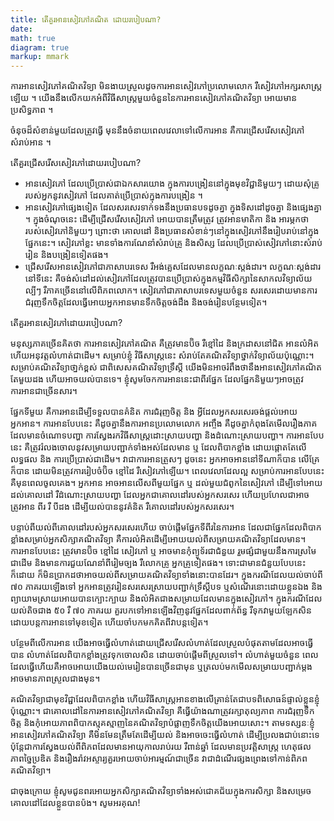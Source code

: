 ```yaml
---
title: តើគួរអានសៀវភៅគណិត ដោយរបៀបណា?
date: 
math: true
diagram: true
markup: mmark
---
```

ការអាន​សៀវភៅ​គណិតវិទ្យា មិនងាយស្រួល​ដូចការអាន​សៀវភៅប្រលោមលោក រឺសៀវភៅ​អក្សរសាស្ត្រ​ឡើយ ។ យើងនឹងលើកយក​អំពី​វិធីសាស្ត្រ​មួយ​ចំនួននៃការ​អានសៀវភៅ​គណិតវិទ្យា អោយមាន​ប្រសិទ្ធភាព ។ 

ចំនុចដ៏សំខាន់មួយដែលត្រូវធ្វើ មុននឹងចំនាយពេលវេលា​ទៅលើការអាន គឺការជ្រើសរើសសៀវភៅសំរាប់អាន ។ 

តើគួរជ្រើសរើស​សៀវភៅដោយរបៀបណា?

- អានសៀវភៅ ដែលប្រើប្រាស់ជាឯកសារយោង ក្នុងការបង្រៀននៅក្នុងមុខវិជ្ជានិមួយៗ ដោយសុំគ្រូរបស់អ្នក​នូវសៀវភៅ ដែលគាត់ប្រើប្រាស់ក្នុងការបង្រៀន ។
- អានសៀវភៅ​ផ្សេងទៀត ដែលសរសេរទាក់ទងនឹងប្រធានបទដូចគ្នា ក្នុងទិសដៅដូចគ្នា និងផ្សេងគ្នា ។ ក្នុងចំណុចនេះ ដើម្បីជ្រើសរើសសៀវភៅ អោយបានត្រឹមត្រូវ ត្រូវអានមាតិកា និង អារម្ភកថា របស់សៀវភៅនិមួយៗ ព្រោះថា គោលដៅ និងប្រធានសំខាន់ៗនៅក្នុងសៀវភៅនឹងរៀបរាប់នៅក្នុងផ្នែកនេះ។ សៀវភៅខ្លះ មានទាំងការណែនាំសំរាប់គ្រូ និងសិស្ស ដែលប្រើប្រាស់សៀវភៅនោះសំរាប់រៀន និងបង្រៀនទៀតផង។
- ជ្រើសរើសអានសៀវភៅជាភាសាបរទេស រឺអង់គ្លេសដែលមានលក្ខណៈស្តង់ដារ។ លក្ខណៈស្តង់ដារនៅទីនេះ គឺចង់សំដៅដល់សៀវភៅដែលត្រូវបានប្រើប្រាស់ក្នុង​កម្មវិធីសិក្សានៃ​សាកល​វិទ្យាល័យល្បីៗ រឺភាគច្រើននៅលើពិភពលោក។ សៀវភៅជាភាសាបរទេសមួយចំនួន សរសេរដោយមានការជំរុញទឹកចិត្តដែលធ្វើអោយអ្នកអានមាន​ទឹកចិត្តចង់ដឹង និងចង់រៀនបន្ថែមទៀត។

តើគួរអានសៀវភៅដោយរបៀបណា?

មនុស្សភាគច្រើនគិតថា ការអានសៀវភៅគណិត គឺត្រូវមានប៊ិច រឺខ្មៅដៃ និងក្រដាសនៅជិត អានលំអិត ហើយអនុវត្តលំហាត់ជាដើម។ សម្រាប់ខ្ញុំ វិធីសាស្ត្រនេះ សំរាប់តែគណិតវិទ្យាថ្នាក់វិទ្យាល័យប៉ុណ្ណោះ។ សម្រាប់គណិតវិទ្យាថា្នក់ខ្ពស់ ជាពិសេសគណិតវិទ្យាទ្រឹស្តី យើងមិនអាចរំពឹងថានឹងអានសៀវភៅគណិតតែមួយដង ហើយអាចយល់បានទេ។ ខ្ញុំសូមចែកការអាននេះជាពីរផ្នែក ដែលផ្នែកនិមួយៗអាចត្រូវការអានជាច្រើនសារ។

ផ្នែកទីមួយ គឺការអានដើម្បីទទួលបានគំនិត ការជំរុញចិត្ត និង អ្វីដែលអ្នកសរសេរចង់ផ្តល់អោយអ្នកអាន។ ការអានបែបនេះ គឺដូចគ្នានឹងការអានប្រលោមលោក អញ្ចឹង គឺដូចគ្នាកំពុងតែមើលរឿងភាគ ដែលមានចំណោទបញ្ហា ការស្វែងរកវិធីសាស្ត្រដោះស្រាយបញ្ហា និងដំណោះស្រាយបញ្ហា។ ការអានបែបនេះ គឺត្រូវរំលងចោលនូវសម្រាយបញ្ជាក់ទាំងអស់ដែលមាន ឬ ដែលពិបាកខ្លាំង ដោយផ្តោតតែលើលទ្ធផល និង ការប្រើប្រាស់ជាដើម។ វាជាការអានត្រួសៗ ដូចនេះ អ្នកអាចអាននៅទីណាក៏បាន លើគ្រែក៏បាន ដោយមិនត្រូវការរៀបចំប៊ិច ខ្មៅដៃ រឺសៀវភៅឡើយ។ ពេលវេលាដែលល្អ សម្រាប់ការអានបែបនេះ គឺមុនពេលចូលគេង។ អ្នកអាន អាចអានលើសពីមួយផ្នែក ឬ ដល់មួយជំពូកនៃសៀវភៅ ដើម្បីទៅអោយដល់គោលដៅ រឺដំណោះស្រាយបញ្ហា ដែលអ្នកជាគោលដៅរបស់អ្នកសរសេរ ហើយប្រហែលជាអាចត្រូវអាន ពីរ រឺ បីដង ដើម្បីយល់បាននូវគំនិត រឺគោលដៅរបស់អ្នកសរសេរ។

បន្ទាប់ពីយល់ពីគោលដៅរបស់អ្នកសរសេរហើយ ចាប់ផ្តើមផ្នែកទីពីរនៃការអាន ដែលជាផ្នែកដែលពិបាកខ្លាំងសម្រាប់អ្នកសិក្សាគណិតវិទ្យា គឺការលំអិតដើម្បីអោយយល់ពី​សម្រាយគណិតវិទ្យាដែលមាន។ ការអានបែបនេះ ត្រូវមានប៊ិច ខ្មៅដៃ សៀវភៅ ឬ អាចមានកុំព្យូទ័រជាជំនួយ រួមផ្សំជាមួយនឹងការស្រមៃជាដើម និងមានការជួយណែនាំពីរៀមច្បង រឺលោកគ្រូ អ្នកគ្រូទៀតផង។ ទោះជាមានជំនួយបែបនេះ ក៏ដោយ ក៏មិនប្រាកដថាអាចយល់ពីសម្រាយគណិតវិទ្យាទាំងនោះបានដែរ។ ក្នុងករណីដែលយល់ចាប់ពី ៧០ ភាគរយឡើងទៅ អ្នកអានត្រូវរៀនសរសេរស្រាយបញ្ជាក់ទ្រឹស្តីបទ ឬសំណើរនោះដោយខ្លួនឯង និងព្យាយាមស្រាយអោយបានក្បោះក្បាយ និងលំអិតជាងសម្រាយដែលមានក្នុងសៀវភៅ។ ក្នុងករណីដែលយល់តិចជាង ៥០ រឺ ៧០ ភាគរយ គួរបកទៅអានឡើងវិញនូវផ្នែកដែលពាក់ព័ន្ធ រឺទុកវាមួយឡែកសិន ដោយបន្តការអានទៅមុខទៀត ហើយចាំបកមកគិតពីវាបន្តទៀត។

បន្ថែមពីលើការអាន យើងអាចធ្វើលំហាត់ដោយជ្រើសរើសលំហាត់ដែលស្រួលបំផុតតាមដែលអាចធ្វើបាន លំហាត់ដែលពិបាកខ្លាំងត្រូវទុកចោលសិន ដោយចាប់ផ្តើមពីស្រួលទៅ។ លំហាត់មួយចំនួន ពេលដែលធ្វើហើយគឺអាចអោយយើងយល់មេរៀនបានច្រើនជាមុន ឬត្រលប់មកមើលសម្រាយបញ្ជាក់ម្តង អាចមានភាពស្រួលជាងមុន។

គណិតវិទ្យាជាមុខវិជ្ជាដែលពិបាកខ្លាំង ហើយវិធីសាស្ត្រអានខាងលើគ្រាន់តែជាបទពិសោធន៍ផ្ទាល់ខ្លួនខ្ញុំប៉ុណ្ណោះ។ ជាគោលដៅនៃការអានសៀវភៅគណិតវិទ្យា គឺធ្វើយ៉ាងណា​ត្រូវរក្សាតុល្យភាព ការជំរុញទឹកចិត្ត និងកុំអោយភាពពិបាកស្មុគស្មាញនៃគណិតវិទ្យាបំផ្លាញទឹកចិត្តយើងអោយសោះ។ តាមទស្សនៈខ្ញុំ អានសៀវភៅគណិតវិទ្យា គឺមិនមែនត្រឹមតែដើម្បីយល់ និងអាចចេះធ្វើលំហាត់ ដើម្បីប្រលងជាប់នោះទេ ប៉ុន្តែជាការស្វែងយល់ពីពិភពដែលមានអាយុកាលរាប់រយ រឺពាន់ឆ្នាំ ដែលមានប្រវត្តិសាស្ត្រ ហេតុផល ភាពច្នៃប្រឌិត និងរឿងរ៉ាវអស្ចារ្យគួរអោយចាប់អារម្មណ៍ជាច្រើន វាជាដំណើរផ្សងព្រេងទៅកាន់ពិភពគណិតវិទ្យា។

ជាចុងក្រោយ ខ្ញុំសូមជូនពរអោយអ្នកសិក្សាគណិតវិទ្យាទាំងអស់ជោគជ័យក្នុងការសិក្សា និងសម្រេចគោលដៅដែលខ្លួនបានប៉ង។
សូមអរគុណ!

